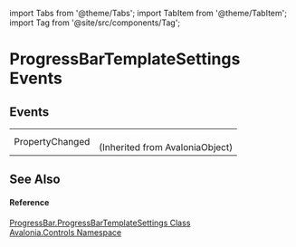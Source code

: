 import Tabs from '@theme/Tabs'; 
import TabItem from '@theme/TabItem'; 
import Tag from '@site/src/components/Tag'; 

# ProgressBarTemplateSettings Events




## Events
<table>
<tr>
<td>PropertyChanged</td>
<td><br />(Inherited from AvaloniaObject)</td>
</tr>
</table>

## See Also


#### Reference
<a href="T_Avalonia_Controls_ProgressBar_ProgressBarTemplateSettings">ProgressBar.ProgressBarTemplateSettings Class</a>  
<a href="N_Avalonia_Controls">Avalonia.Controls Namespace</a>  
